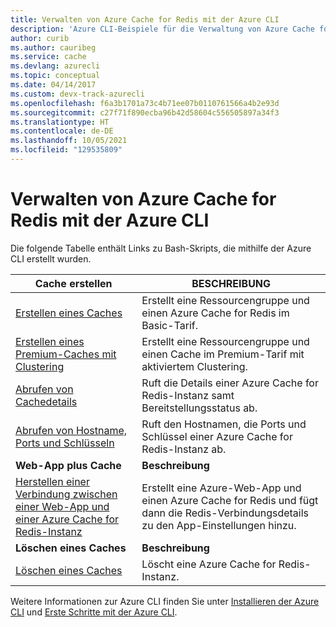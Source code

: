 ```yaml
---
title: Verwalten von Azure Cache for Redis mit der Azure CLI
description: 'Azure CLI-Beispiele für die Verwaltung von Azure Cache for Redis: Erstellen eines Caches, Löschen eines Caches, Abrufen von Cachedetails, Hostname, Ports und Schlüssel, Verbinden einer Web-App.'
author: curib
ms.author: cauribeg
ms.service: cache
ms.devlang: azurecli
ms.topic: conceptual
ms.date: 04/14/2017
ms.custom: devx-track-azurecli
ms.openlocfilehash: f6a3b1701a73c4b71ee07b0110761566a4b2e93d
ms.sourcegitcommit: c27f71f890ecba96b42d58604c556505897a34f3
ms.translationtype: HT
ms.contentlocale: de-DE
ms.lasthandoff: 10/05/2021
ms.locfileid: "129535809"
---
```

# <a name="manage-azure-cache-for-redis-with-azure-cli"></a>Verwalten von Azure Cache for Redis mit der Azure CLI

Die folgende Tabelle enthält Links zu Bash-Skripts, die mithilfe der Azure CLI erstellt wurden.

| Cache erstellen | BESCHREIBUNG |
| ------------ | ----------- |
| [Erstellen eines Caches](./scripts/create-cache.md) | Erstellt eine Ressourcengruppe und einen Azure Cache for Redis im Basic-Tarif. |
| [Erstellen eines Premium-Caches mit Clustering](./scripts/create-premium-cache-cluster.md) | Erstellt eine Ressourcengruppe und einen Cache im Premium-Tarif mit aktiviertem Clustering.|
| [Abrufen von Cachedetails](./scripts/show-cache.md) | Ruft die Details einer Azure Cache for Redis-Instanz samt Bereitstellungsstatus ab. |
| [Abrufen von Hostname, Ports und Schlüsseln](./scripts/cache-keys-ports.md) | Ruft den Hostnamen, die Ports und Schlüssel einer Azure Cache for Redis-Instanz ab. |
|**Web-App plus Cache**| **Beschreibung**|
| [Herstellen einer Verbindung zwischen einer Web-App und einer Azure Cache for Redis-Instanz](./../app-service/scripts/cli-connect-to-redis.md) | Erstellt eine Azure-Web-App und einen Azure Cache for Redis und fügt dann die Redis-Verbindungsdetails zu den App-Einstellungen hinzu. |
|**Löschen eines Caches**| **Beschreibung** |
| [Löschen eines Caches](./scripts/delete-cache.md) | Löscht eine Azure Cache for Redis-Instanz.  |

Weitere Informationen zur Azure CLI finden Sie unter [Installieren der Azure CLI](/cli/azure/install-azure-cli) und [Erste Schritte mit der Azure CLI](/cli/azure/get-started-with-azure-cli).